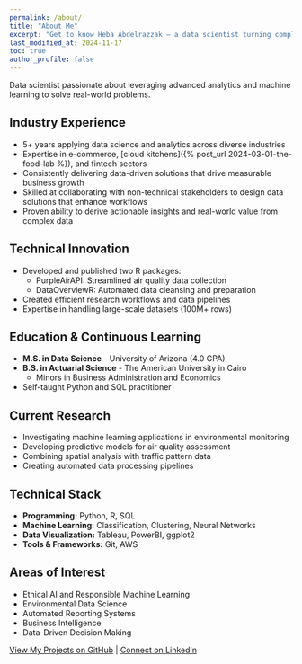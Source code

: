 ```yaml
---
permalink: /about/
title: "About Me"
excerpt: "Get to know Heba Abdelrazzak — a data scientist turning complex data into actionable insights."
last_modified_at: 2024-11-17
toc: true
author_profile: false
---
```


Data scientist passionate about leveraging advanced analytics and machine learning to solve real-world problems.

## Industry Experience

- 5+ years applying data science and analytics across diverse industries
- Expertise in e-commerce, [cloud kitchens]({% post_url 2024-03-01-the-food-lab %}), and fintech sectors
- Consistently delivering data-driven solutions that drive measurable business growth
- Skilled at collaborating with non-technical stakeholders to design data solutions that enhance workflows
- Proven ability to derive actionable insights and real-world value from complex data

## Technical Innovation

- Developed and published two R packages:
  - PurpleAirAPI: Streamlined air quality data collection
  - DataOverviewR: Automated data cleansing and preparation
- Created efficient research workflows and data pipelines
- Expertise in handling large-scale datasets (100M+ rows)

## Education & Continuous Learning

- **M.S. in Data Science** - University of Arizona (4.0 GPA)
- **B.S. in Actuarial Science** - The American University in Cairo
  - Minors in Business Administration and Economics
- Self-taught Python and SQL practitioner

## Current Research

- Investigating machine learning applications in environmental monitoring
- Developing predictive models for air quality assessment
- Combining spatial analysis with traffic pattern data
- Creating automated data processing pipelines

## Technical Stack

- **Programming:** Python, R, SQL
- **Machine Learning:** Classification, Clustering, Neural Networks
- **Data Visualization:** Tableau, PowerBI, ggplot2
- **Tools & Frameworks:** Git, AWS

## Areas of Interest

- Ethical AI and Responsible Machine Learning
- Environmental Data Science
- Automated Reporting Systems
- Business Intelligence
- Data-Driven Decision Making

[View My Projects on GitHub](https://github.com/heba-razzak) | [Connect on LinkedIn](http://linkedin.com/in/hrazzak)

